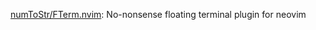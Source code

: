 


[numToStr/FTerm.nvim](https://github.com/numToStr/FTerm.nvim): No-nonsense floating terminal plugin for neovim




